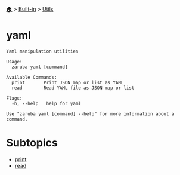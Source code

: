 <!--startTocHeader-->
[🏠](../../../README.md) > [Built-in](../../README.md) > [Utils](../README.md)
# yaml
<!--endTocHeader-->

```
Yaml manipulation utilities

Usage:
  zaruba yaml [command]

Available Commands:
  print       Print JSON map or list as YAML
  read        Read YAML file as JSON map or list

Flags:
  -h, --help   help for yaml

Use "zaruba yaml [command] --help" for more information about a command.

```

# Subtopics
<!--startTocSubtopic-->
- [print](print.md)
- [read](read.md)
<!--endTocSubtopic-->